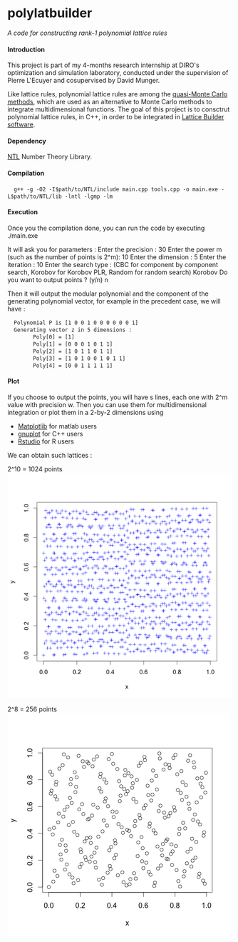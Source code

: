 # polylatbuilder

_A code for constructing rank-1 polynomial lattice rules_

#### Introduction 
This project is part of my 4-months research internship at DIRO's optimization and simulation laboratory, conducted under the supervision of Pierre L'Ecuyer and cosupervised by David Munger. 

Like lattice rules, polynomial lattice rules are among the [quasi-Monte Carlo methods](https://en.wikipedia.org/wiki/Quasi-Monte_Carlo_method), which are used as an alternative to Monte Carlo methods to integrate multidimensional functions. 
The goal of this project is to consctrut polynomial lattice rules, in C++, in order to be integrated in [Lattice Builder software](https://github.com/umontreal-simul/latbuilder). 

#### Dependency 

[NTL](http://www.shoup.net/ntl/) Number Theory Library. 

#### Compilation 

      g++ -g -O2 -I$path/to/NTL/include main.cpp tools.cpp -o main.exe -L$path/to/NTL/lib -lntl -lgmp -lm

#### Execution 
Once you the compilation done, you can run the code by executing 
      ./main.exe

It will ask you for parameters : 
      Enter the precision : 
      30
      Enter the power m (such as the number of points is 2^m):
      10
      Enter the dimension :
      5
      Enter the iteration :
      10
      Enter the search type : 
      (CBC for component by component search, Korobov for Korobov PLR, Random for random search)
      Korobov
      Do you want to output points ? (y/n)
      n

Then it will output the modular polynomial and the component of the generating polynomial vector, for example in the precedent case, we will have : 

      Polynomial P is [1 0 0 1 0 0 0 0 0 0 1]
      Generating vector z in 5 dimensions :
            Poly[0] = [1]
            Poly[1] = [0 0 0 1 0 1 1]
            Poly[2] = [1 0 1 1 0 1 1]
            Poly[3] = [1 0 1 0 0 1 0 1 1]
            Poly[4] = [0 0 1 1 1 1 1]

#### Plot 

If you choose to output the points, you will have s lines, each one with 2^m value with precision w. Then you can use them for multidimensional integration or plot them in a 2-by-2 dimensions using 
* [Matplotlib](http://matplotlib.org/) for matlab users 
* [gnuplot](http://www.gnuplot.info/) for C++ users
* [Rstudio](https://www.rstudio.com/) for R users 

We can obtain such lattices : 

2^10 = 1024 points
![Screenshot](FirstResults/plr1024.png "2^10 points")

2^8  =  256 points
![Screenshot](Korobov/plr256_201.png "2^8 points")

